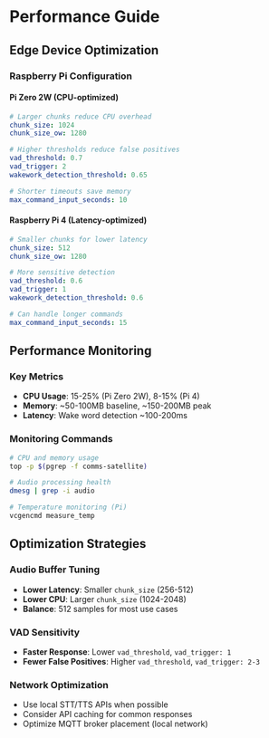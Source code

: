 # Performance Guide

## Edge Device Optimization

### Raspberry Pi Configuration

#### Pi Zero 2W (CPU-optimized)
```yaml
# Larger chunks reduce CPU overhead
chunk_size: 1024
chunk_size_ow: 1280

# Higher thresholds reduce false positives  
vad_threshold: 0.7
vad_trigger: 2
wakework_detection_threshold: 0.65

# Shorter timeouts save memory
max_command_input_seconds: 10
```

#### Raspberry Pi 4 (Latency-optimized)
```yaml  
# Smaller chunks for lower latency
chunk_size: 512
chunk_size_ow: 1280

# More sensitive detection
vad_threshold: 0.6
vad_trigger: 1
wakework_detection_threshold: 0.6

# Can handle longer commands
max_command_input_seconds: 15
```

## Performance Monitoring

### Key Metrics
- **CPU Usage**: 15-25% (Pi Zero 2W), 8-15% (Pi 4)
- **Memory**: ~50-100MB baseline, ~150-200MB peak
- **Latency**: Wake word detection ~100-200ms

### Monitoring Commands
```bash
# CPU and memory usage
top -p $(pgrep -f comms-satellite)

# Audio processing health
dmesg | grep -i audio

# Temperature monitoring (Pi)
vcgencmd measure_temp
```

## Optimization Strategies

### Audio Buffer Tuning
- **Lower Latency**: Smaller `chunk_size` (256-512)
- **Lower CPU**: Larger `chunk_size` (1024-2048)
- **Balance**: 512 samples for most use cases

### VAD Sensitivity
- **Faster Response**: Lower `vad_threshold`, `vad_trigger: 1`
- **Fewer False Positives**: Higher `vad_threshold`, `vad_trigger: 2-3`

### Network Optimization
- Use local STT/TTS APIs when possible
- Consider API caching for common responses
- Optimize MQTT broker placement (local network)